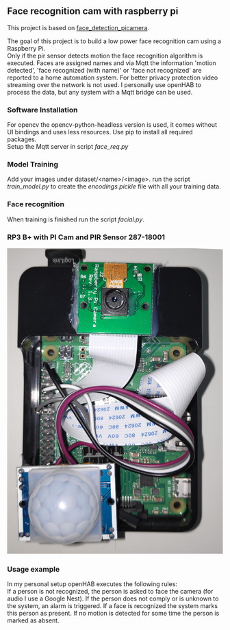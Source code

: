 ## Face recognition cam with raspberry pi

This project is based on [face_detection_picamera](https://github.com/navneet-parab/face_detection_picamera).

The goal of this project is to build a low power face recognition cam using a Raspberry Pi.  
Only if the pir sensor detects motion the face recognition algorithm is executed.
Faces are assigned names and via Mqtt the information 'motion detected', 'face recognized (with name)' or 'face not recognized' are reported to a home automation system.
For better privacy protection video streaming over the network is not used.
I personally use openHAB to process the data, but any system with a Mqtt bridge can be used.

### Software Installation
For opencv the opencv-python-headless version is used, it comes without UI bindings and uses less resources.
Use pip to install all required packages.  
Setup the Mqtt server in script *face_req.py*

### Model Training
Add your images under dataset/\<name>/\<image>.
run the script *train_model.py* to create the *encodings.pickle* file with all your training data.

### Face recognition
When training is finished run the script *facial.py*.

### RP3 B+ with PI Cam and PIR Sensor 287-18001
![RP Cam with PIR Sensor](./docs/rp3_face_cam.png "Title")

### Usage example
In my personal setup openHAB executes the following rules:  
If a person is not recognized, the person is asked to face the camera (for audio I use a Google Nest).
If the person does not comply or is unknown to the system, an alarm is triggered.
If a face is recognized the system marks this person as present. 
If no motion is detected for some time the person is marked as absent.
